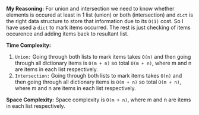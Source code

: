 **My Reasoning:** 
For union and intersection we need to know whether elements is occured at least in 1 list (union) or both (intersection) and `dict` is the right data structure to store that information due to its `O(1)` cost. So I have used a `dict` to mark items occurred. The rest is just checking of items occurence and adding items back to resultant list.

**Time Complexity:**

1. `Union:` Going through both lists to mark items takes `O(n)` and then going through all dictionary items is `O(m + n)` so total `O(m + n)`, where m and n are items in each list respectively.
2. `Intersection:` Going through both lists to mark items takes `O(n)` and then going through all dictionary items is `O(m + n)` so total `O(m + n)`, where m and n are items in each list respectively.

**Space Complexity:** Space complexity is `O(m + n)`, where m and n are items in each list respectively.